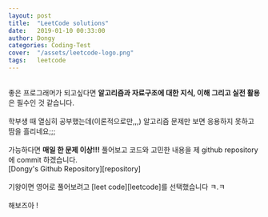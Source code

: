 ```yaml
---
layout: post
title:  "LeetCode solutions"
date:   2019-01-10 00:33:00
author: Dongy
categories: Coding-Test
cover:  "/assets/leetcode-logo.png"
tags:	leetcode
---
```


<br>
좋은 프로그래머가 되고싶다면 <strong>알고리즘과 자료구조에 대한 지식, 이해 그리고 실전 활용</strong>은 필수인 것 같습니다.<br><br>
학부생 때 열심히 공부했는데(이론적으로만,,,) 알고리즘 문제만 보면 응용하지 못하고 땀을 흘리네요;;;<br><br>
가능하다면 <strong>매일 한 문제 이상!!!</strong> 풀어보고 코드와 고민한 내용을 제 github repository에 commit 하겠습니다.<br>
[Dongy's Github Repository][repository]<br><br>
기왕이면 영어로 풀어보려고 [leet code][leetcode]를 선택했습니다 ㅋ.ㅋ<br><br>
해보즈아 !<br><br>

[leetcode]: https://leetcode.com/
[repository]: https://github.com/dongyyy/LeetCode-Java_Solution/